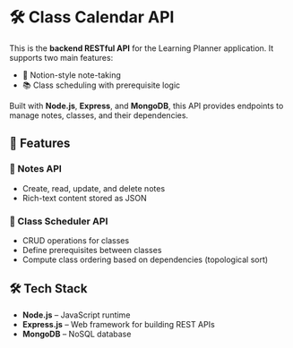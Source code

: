 # 🛠️ Class Calendar API

This is the **backend RESTful API** for the Learning Planner application. It supports two main features:
- 📒 Notion-style note-taking
- 📚 Class scheduling with prerequisite logic

Built with **Node.js**, **Express**, and **MongoDB**, this API provides endpoints to manage notes, classes, and their dependencies.

## 🚀 Features

### 📝 Notes API
- Create, read, update, and delete notes
- Rich-text content stored as JSON

### 📅 Class Scheduler API
- CRUD operations for classes
- Define prerequisites between classes
- Compute class ordering based on dependencies (topological sort)

## 🛠️ Tech Stack

- **Node.js** – JavaScript runtime
- **Express.js** – Web framework for building REST APIs
- **MongoDB** – NoSQL database
